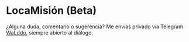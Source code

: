 # LocaMisión (Beta)

¿Alguna duda, comentario o sugerencia? Me envías privado vía Telegram [WaLddo](https://t.me/waLddo), siempre abierto al diálogo.